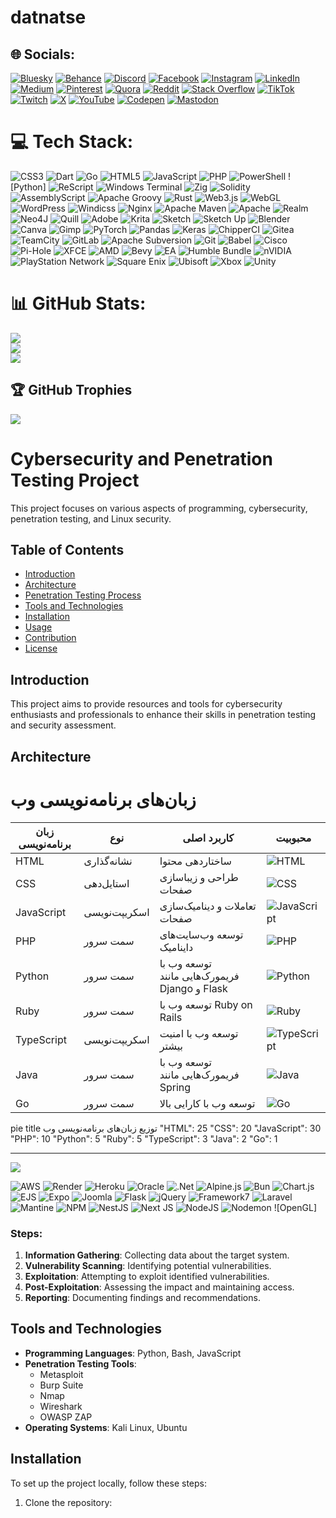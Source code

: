 # datnatse


## 🌐 Socials:
[![Bluesky](https://img.shields.io/badge/bluesky-0285FF?style=for-the-badge&logo=bluesky&logoColor=%23FFFFFF)](https://bsky.app/profile/datnatsec) [![Behance](https://img.shields.io/badge/Behance-1769ff?logo=behance&logoColor=white)](https://behance.net/datnathidden) [![Discord](https://img.shields.io/badge/Discord-%237289DA.svg?logo=discord&logoColor=white)](https://discord.gg/datnatcourses) [![Facebook](https://img.shields.io/badge/Facebook-%231877F2.svg?logo=Facebook&logoColor=white)](https://facebook.com/datnatsec) [![Instagram](https://img.shields.io/badge/Instagram-%23E4405F.svg?logo=Instagram&logoColor=white)](https://instagram.com/datnatsec) [![LinkedIn](https://img.shields.io/badge/LinkedIn-%230077B5.svg?logo=linkedin&logoColor=white)](https://linkedin.com/in/datnatsec) [![Medium](https://img.shields.io/badge/Medium-12100E?logo=medium&logoColor=white)](https://medium.com/@admincoures) [![Pinterest](https://img.shields.io/badge/Pinterest-%23E60023.svg?logo=Pinterest&logoColor=white)](https://pinterest.com/coursesicons) [![Quora](https://img.shields.io/badge/Quora-%23B92B27.svg?logo=Quora&logoColor=white)](https://quora.com/profile/hiddensec) [![Reddit](https://img.shields.io/badge/Reddit-%23FF4500.svg?logo=Reddit&logoColor=white)](https://reddit.com/user/icohidd) [![Stack Overflow](https://img.shields.io/badge/-Stackoverflow-FE7A16?logo=stack-overflow&logoColor=white)](https://stackoverflow.com/users/hiddenBo) [![TikTok](https://img.shields.io/badge/TikTok-%23000000.svg?logo=TikTok&logoColor=white)](https://tiktok.com/@datnatsec) [![Twitch](https://img.shields.io/badge/Twitch-%239146FF.svg?logo=Twitch&logoColor=white)](https://twitch.tv/hiddnest) [![X](https://img.shields.io/badge/X-black.svg?logo=X&logoColor=white)](https://x.com/nethiddendat) [![YouTube](https://img.shields.io/badge/YouTube-%23FF0000.svg?logo=YouTube&logoColor=white)](https://youtube.com/@datnatsec) [![Codepen](https://img.shields.io/badge/Codepen-000000?style=for-the-badge&logo=codepen&logoColor=white)](https://codepen.io/hidden) [![Mastodon](https://img.shields.io/badge/-MASTODON-%232B90D9?style=for-the-badge&logo=mastodon&logoColor=white)](https://mastodon.social/@methodyourpull) 

# 💻 Tech Stack:
![CSS3](https://img.shields.io/badge/css3-%231572B6.svg?style=for-the-badge&logo=css3&logoColor=white) ![Dart](https://img.shields.io/badge/dart-%230175C2.svg?style=for-the-badge&logo=dart&logoColor=white) ![Go](https://img.shields.io/badge/go-%2300ADD8.svg?style=for-the-badge&logo=go&logoColor=white) ![HTML5](https://img.shields.io/badge/html5-%23E34F26.svg?style=for-the-badge&logo=html5&logoColor=white) ![JavaScript](https://img.shields.io/badge/javascript-%23323330.svg?style=for-the-badge&logo=javascript&logoColor=%23F7DF1E) ![PHP](https://img.shields.io/badge/php-%23777BB4.svg?style=for-the-badge&logo=php&logoColor=white) ![PowerShell](https://img.shields.io/badge/PowerShell-%235391FE.svg?style=for-the-badge&logo=powershell&logoColor=white) ![Python] ![ReScript](https://img.shields.io/badge/rescript-%2314162c?style=for-the-badge&logo=rescript&logoColor=e34c4c) ![Windows Terminal](https://img.shields.io/badge/Windows%20Terminal-%234D4D4D.svg?style=for-the-badge&logo=windows-terminal&logoColor=white) ![Zig](https://img.shields.io/badge/Zig-%23F7A41D.svg?style=for-the-badge&logo=zig&logoColor=white) ![Solidity](https://img.shields.io/badge/Solidity-%23363636.svg?style=for-the-badge&logo=solidity&logoColor=white) ![AssemblyScript](https://img.shields.io/badge/assembly%20script-%23000000.svg?style=for-the-badge&logo=assemblyscript&logoColor=white) ![Apache Groovy](https://img.shields.io/badge/Apache%20Groovy-4298B8.svg?style=for-the-badge&logo=Apache+Groovy&logoColor=white) ![Rust](https://img.shields.io/badge/rust-%23000000.svg?style=for-the-badge&logo=rust&logoColor=white) ![Web3.js](https://img.shields.io/badge/web3.js-F16822?style=for-the-badge&logo=web3.js&logoColor=white) ![WebGL](https://img.shields.io/badge/WebGL-990000?logo=webgl&logoColor=white&style=for-the-badge) ![WordPress](https://img.shields.io/badge/WordPress-%23117AC9.svg?style=for-the-badge&logo=WordPress&logoColor=white) ![Windicss](https://img.shields.io/badge/windicss-48B0F1.svg?style=for-the-badge&logo=windi-css&logoColor=white) ![Nginx](https://img.shields.io/badge/nginx-%23009639.svg?style=for-the-badge&logo=nginx&logoColor=white) ![Apache Maven](https://img.shields.io/badge/Apache%20Maven-C71A36?style=for-the-badge&logo=Apache%20Maven&logoColor=white) ![Apache](https://img.shields.io/badge/apache-%23D42029.svg?style=for-the-badge&logo=apache&logoColor=white) ![Realm](https://img.shields.io/badge/Realm-39477F?style=for-the-badge&logo=realm&logoColor=white) ![Neo4J](https://img.shields.io/badge/Neo4j-008CC1?style=for-the-badge&logo=neo4j&logoColor=white) ![Quill](https://img.shields.io/badge/Quill-52B0E7?style=for-the-badge&logo=apache&logoColor=white) ![Adobe](https://img.shields.io/badge/adobe-%23FF0000.svg?style=for-the-badge&logo=adobe&logoColor=white) ![Krita](https://img.shields.io/badge/Krita-203759?style=for-the-badge&logo=krita&logoColor=EEF37B) ![Sketch](https://img.shields.io/badge/Sketch-FFB387?style=for-the-badge&logo=sketch&logoColor=black) ![Sketch Up](https://img.shields.io/badge/SketchUp-005F9E?style=for-the-badge&logo=sketchup&logoColor=white) ![Blender](https://img.shields.io/badge/blender-%23F5792A.svg?style=for-the-badge&logo=blender&logoColor=white) ![Canva](https://img.shields.io/badge/Canva-%2300C4CC.svg?style=for-the-badge&logo=Canva&logoColor=white) ![Gimp](https://img.shields.io/badge/Gimp-657D8B?style=for-the-badge&logo=gimp&logoColor=FFFFFF) ![PyTorch](https://img.shields.io/badge/PyTorch-%23EE4C2C.svg?style=for-the-badge&logo=PyTorch&logoColor=white) ![Pandas](https://img.shields.io/badge/pandas-%23150458.svg?style=for-the-badge&logo=pandas&logoColor=white) ![Keras](https://img.shields.io/badge/Keras-%23D00000.svg?style=for-the-badge&logo=Keras&logoColor=white) ![ChipperCI](https://img.shields.io/badge/chipperci-1e394e.svg?style=for-the-badge&logo=chipperci&logoColor=white) ![Gitea](https://img.shields.io/badge/Gitea-34495E?style=for-the-badge&logo=gitea&logoColor=5D9425) ![TeamCity](https://img.shields.io/badge/teamcity-000000.svg?style=for-the-badge&logo=teamcity&logoColor=white) ![GitLab](https://img.shields.io/badge/gitlab-%23181717.svg?style=for-the-badge&logo=gitlab&logoColor=white) ![Apache Subversion](https://img.shields.io/badge/subversion-%23809CC9.svg?style=for-the-badge&logo=subversion&logoColor=white) ![Git](https://img.shields.io/badge/git-%23F05033.svg?style=for-the-badge&logo=git&logoColor=white) ![Babel](https://img.shields.io/badge/Babel-F9DC3e?style=for-the-badge&logo=babel&logoColor=black) ![Cisco](https://img.shields.io/badge/cisco-%23049fd9.svg?style=for-the-badge&logo=cisco&logoColor=black) ![Pi-Hole](https://img.shields.io/badge/pihole-%2396060C.svg?style=for-the-badge&logo=pi-hole&logoColor=white) ![XFCE](https://img.shields.io/badge/XFCE-%232284F2.svg?style=for-the-badge&logo=xfce&logoColor=white) ![AMD](https://img.shields.io/badge/AMD-%23000000.svg?style=for-the-badge&logo=amd&logoColor=white) ![Bevy](https://img.shields.io/badge/bevy-%23232326.svg?style=for-the-badge&logo=bevy&logoColor=white) ![EA](https://img.shields.io/badge/ea-%23000000.svg?style=for-the-badge&logo=ea&logoColor=white) ![Humble Bundle](https://img.shields.io/badge/HumbleBundle-%23494F5C.svg?style=for-the-badge&logo=HumbleBundle&logoColor=white) ![nVIDIA](https://img.shields.io/badge/nVIDIA-%2376B900.svg?style=for-the-badge&logo=nVIDIA&logoColor=white) ![PlayStation Network](https://img.shields.io/badge/PSN-%230070D1.svg?style=for-the-badge&logo=Playstation&logoColor=white) ![Square Enix](https://img.shields.io/badge/SquareEnix-%23ED1C24.svg?style=for-the-badge&logo=SquareEnix&logoColor=white) ![Ubisoft](https://img.shields.io/badge/Ubisoft-%23F5F5F5.svg?style=for-the-badge&logo=Ubisoft&logoColor=black) ![Xbox](https://img.shields.io/badge/xbox-%23107C10.svg?style=for-the-badge&logo=xbox&logoColor=white) ![Unity](https://img.shields.io/badge/unity-%23000000.svg?style=for-the-badge&logo=unity&logoColor=white)
# 📊 GitHub Stats:
![](https://github-readme-stats.vercel.app/api?username=datnatsec&theme=dark&hide_border=false&include_all_commits=true&count_private=true)<br/>
![](https://github-readme-streak-stats.herokuapp.com/?user=datnatsec&theme=dark&hide_border=false)<br/>
![](https://github-readme-stats.vercel.app/api/top-langs/?username=datnatsec&theme=dark&hide_border=false&include_all_commits=true&count_private=true&layout=compact)

## 🏆 GitHub Trophies
![](https://github-profile-trophy.vercel.app/?username=datnatsec&theme=radical&no-frame=false&no-bg=false&margin-w=4)


# Cybersecurity and Penetration Testing Project

This project focuses on various aspects of programming, cybersecurity, penetration testing, and Linux security.

## Table of Contents

- [Introduction](#introduction)
- [Architecture](#architecture)
- [Penetration Testing Process](#penetration-testing-process)
- [Tools and Technologies](#tools-and-technologies)
- [Installation](#installation)
- [Usage](#usage)
- [Contribution](#contribution)
- [License](#license)

## Introduction

This project aims to provide resources and tools for cybersecurity enthusiasts and professionals to enhance their skills in penetration testing and security assessment.

## Architecture


# زبان‌های برنامه‌نویسی وب

| زبان برنامه‌نویسی | نوع                  | کاربرد اصلی                          | محبوبیت  |
|-------------------|---------------------|--------------------------------------|-----------|
| HTML              | نشانه‌گذاری         | ساختاردهی محتوا                      | ![HTML](https://img.shields.io/badge/Popularity-High-green)   |
| CSS               | استایل‌دهی         | طراحی و زیباسازی صفحات              | ![CSS](https://img.shields.io/badge/Popularity-High-green)    |
| JavaScript        | اسکریپت‌نویسی       | تعاملات و دینامیک‌سازی صفحات        | ![JavaScript](https://img.shields.io/badge/Popularity-High-green) |
| PHP               | سمت سرور            | توسعه وب‌سایت‌های داینامیک          | ![PHP](https://img.shields.io/badge/Popularity-Medium-yellow)   |
| Python            | سمت سرور            | توسعه وب با فریمورک‌هایی مانند Django و Flask | ![Python](https://img.shields.io/badge/Popularity-High-green)  |
| Ruby              | سمت سرور            | توسعه وب با Ruby on Rails           | ![Ruby](https://img.shields.io/badge/Popularity-Medium-yellow)   |
| TypeScript        | اسکریپت‌نویسی       | توسعه وب با امنیت بیشتر             | ![TypeScript](https://img.shields.io/badge/Popularity-Medium-yellow) |
| Java              | سمت سرور            | توسعه وب با فریمورک‌هایی مانند Spring | ![Java](https://img.shields.io/badge/Popularity-Medium-yellow)   |
| Go                | سمت سرور            | توسعه وب با کارایی بالا              | ![Go](https://img.shields.io/badge/Popularity-Low-red)         |

pie
    title توزیع زبان‌های برنامه‌نویسی وب
    "HTML": 25
    "CSS": 20
    "JavaScript": 30
    "PHP": 10
    "Python": 5
    "Ruby": 5
    "TypeScript": 3
    "Java": 2
    "Go": 1




---
[![](https://visitcount.itsvg.in/api?id=datnatsec&icon=0&color=0)](https://visitcount.itsvg.in)

<!-- Proudly created with GPRM ( https://gprm.itsvg.in ) -->

 ![AWS](https://img.shields.io/badge/AWS-%23FF9900.svg?style=for-the-badge&logo=amazon-aws&logoColor=white) ![Render](https://img.shields.io/badge/Render-%46E3B7.svg?style=for-the-badge&logo=render&logoColor=white) ![Heroku](https://img.shields.io/badge/heroku-%23430098.svg?style=for-the-badge&logo=heroku&logoColor=white) ![Oracle](https://img.shields.io/badge/Oracle-F80000?style=for-the-badge&logo=oracle&logoColor=white) ![.Net](https://img.shields.io/badge/.NET-5C2D91?style=for-the-badge&logo=.net&logoColor=white) ![Alpine.js](https://img.shields.io/badge/alpinejs-white.svg?style=for-the-badge&logo=alpinedotjs&logoColor=%238BC0D0) ![Bun](https://img.shields.io/badge/Bun-%23000000.svg?style=for-the-badge&logo=bun&logoColor=white) ![Chart.js](https://img.shields.io/badge/chart.js-F5788D.svg?style=for-the-badge&logo=chart.js&logoColor=white) ![EJS](https://img.shields.io/badge/ejs-%23B4CA65.svg?style=for-the-badge&logo=ejs&logoColor=black) ![Expo](https://img.shields.io/badge/expo-1C1E24?style=for-the-badge&logo=expo&logoColor=#D04A37) ![Joomla](https://img.shields.io/badge/joomla-%235091CD.svg?style=for-the-badge&logo=joomla&logoColor=white) ![Flask](https://img.shields.io/badge/flask-%23000.svg?style=for-the-badge&logo=flask&logoColor=white) ![jQuery](https://img.shields.io/badge/jquery-%230769AD.svg?style=for-the-badge&logo=jquery&logoColor=white) ![Framework7](https://img.shields.io/badge/framework7-%23EE350F.svg?style=for-the-badge&logo=framework7&logoColor=white) ![Laravel](https://img.shields.io/badge/laravel-%23FF2D20.svg?style=for-the-badge&logo=laravel&logoColor=white) ![Mantine](https://img.shields.io/badge/Mantine-ffffff?style=for-the-badge&logo=Mantine&logoColor=339af0) ![NPM](https://img.shields.io/badge/NPM-%23CB3837.svg?style=for-the-badge&logo=npm&logoColor=white) ![NestJS](https://img.shields.io/badge/nestjs-%23E0234E.svg?style=for-the-badge&logo=nestjs&logoColor=white) ![Next JS](https://img.shields.io/badge/Next-black?style=for-the-badge&logo=next.js&logoColor=white) ![NodeJS](https://img.shields.io/badge/node.js-6DA55F?style=for-the-badge&logo=node.js&logoColor=white) ![Nodemon](https://img.shields.io/badge/NODEMON-%23323330.svg?style=for-the-badge&logo=nodemon&logoColor=%BBDEAD) ![OpenGL]

### Steps:
1. **Information Gathering**: Collecting data about the target system.
2. **Vulnerability Scanning**: Identifying potential vulnerabilities.
3. **Exploitation**: Attempting to exploit identified vulnerabilities.
4. **Post-Exploitation**: Assessing the impact and maintaining access.
5. **Reporting**: Documenting findings and recommendations.

## Tools and Technologies

- **Programming Languages**: Python, Bash, JavaScript
- **Penetration Testing Tools**: 
  - Metasploit
  - Burp Suite
  - Nmap
  - Wireshark
  - OWASP ZAP
- **Operating Systems**: Kali Linux, Ubuntu

## Installation

To set up the project locally, follow these steps:

1. Clone the repository:
   

